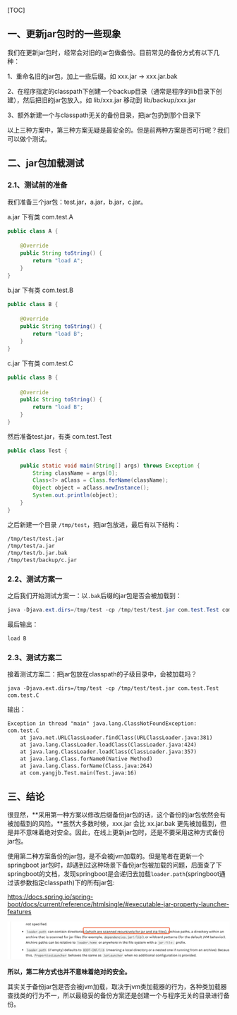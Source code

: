 [TOC]

## 一、更新jar包时的一些现象

我们在更新jar包时，经常会对旧的jar包做备份。目前常见的备份方式有以下几种：

1、重命名旧的jar包，加上一些后缀。如  xxx.jar -> xxx.jar.bak

2、在程序指定的classpath下创建一个backup目录（通常是程序的lib目录下创建），然后把旧的jar包放入。如 lib/xxx.jar 移动到 lib/backup/xxx.jar

3、额外新建一个与classpath无关的备份目录，把jar包扔到那个目录下

以上三种方案中，第三种方案无疑是最安全的。但是前两种方案是否可行呢？我们可以做个测试。

## 二、jar包加载测试 

### 2.1、测试前的准备

我们准备三个jar包：test.jar，a.jar，b.jar，c.jar。

a.jar 下有类 com.test.A

```java
public class A {

    @Override
    public String toString() {
        return "load A";
    }
}
```

b.jar 下有类 com.test.B

```java
public class B {

    @Override
    public String toString() {
        return "load B";
    }
}
```

c.jar 下有类 com.test.C

```java
public class B {

    @Override
    public String toString() {
        return "load B";
    }
}
```

然后准备test.jar，有类 com.test.Test

```java
public class Test {

    public static void main(String[] args) throws Exception {
        String className = args[0];
        Class<?> aClass = Class.forName(className);
        Object object = aClass.newInstance();
        System.out.println(object);
    }
}
```

之后新建一个目录 `/tmp/test`，把jar包放进，最后有以下结构：

```shell
/tmp/test/test.jar
/tmp/test/a.jar
/tmp/test/b.jar.bak
/tmp/test/backup/c.jar
```

### 2.2、测试方案一

之后我们开始测试方案一：以`.bak`后缀的jar包是否会被加载到：

```java
java -Djava.ext.dirs=/tmp/test -cp /tmp/test/test.jar com.test.Test com.test.B
```

最后输出：

```shell
load B
```

### 2.3、测试方案二

接着测试方案二：把jar包放在classpath的子级目录中，会被加载吗？

```shell
java -Djava.ext.dirs=/tmp/test -cp /tmp/test/test.jar com.test.Test com.test.C
```

输出：

```shell
Exception in thread "main" java.lang.ClassNotFoundException: com.test.C
	at java.net.URLClassLoader.findClass(URLClassLoader.java:381)
	at java.lang.ClassLoader.loadClass(ClassLoader.java:424)
	at java.lang.ClassLoader.loadClass(ClassLoader.java:357)
	at java.lang.Class.forName0(Native Method)
	at java.lang.Class.forName(Class.java:264)
	at com.yangjb.Test.main(Test.java:16)
```

## 三、结论

很显然，**采用第一种方案以修改后缀备份jar包的话，这个备份的jar包依然会有被加载到的风险。**虽然大多数时候，xxx.jar 会比 xx.jar.bak 更先被加载到，但是并不意味着绝对安全。因此，在线上更新jar包时，还是不要采用这种方式备份jar包。

使用第二种方案备份的jar包，是不会被jvm加载的。但是笔者在更新一个springboot jar包时，却遇到过这种场景下备份jar包被加载的问题，后面查了下springboot的文档，发现springboot是会递归去加载`loader.path`(springboot通过该参数指定classpath)下的所有jar包:

<https://docs.spring.io/spring-boot/docs/current/reference/htmlsingle/#executable-jar-property-launcher-features>

![image-20200301222230340](image1.png)

**所以，第二种方式也并不意味着绝对的安全。**

其实关于备份jar包是否会被jvm加载，取决于jvm类加载器的行为，各种类加载器查找类的行为不一，所以最稳妥的备份方案还是创建一个与程序无关的目录进行备份。